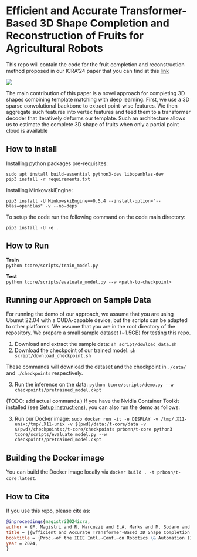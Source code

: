 # Efficient and Accurate Transformer-Based 3D Shape Completion and Reconstruction of Fruits for Agricultural Robots

This repo will contain the code for the fruit completion and reconstruction method proposed in our ICRA'24 paper that you can find at this [link](https://www.ipb.uni-bonn.de/pdfs/magistri2024icra.pdf)

![](pics/teaser.png)

The main contribution of this paper is a novel approach
for completing 3D shapes combining template matching
with deep learning. First, we use a 3D sparse convolutional
backbone to extract point-wise features. We then aggregate
such features into vertex features and feed them to a transformer decoder that iteratively deforms our template. Such
an architecture allows us to estimate the complete 3D shape
of fruits when only a partial point cloud is available

## How to Install


Installing python packages pre-requisites:

`sudo apt install build-essential python3-dev libopenblas-dev` <br>
`pip3 install -r requirements.txt`

Installing MinkowskiEngine:

`pip3 install -U MinkowskiEngine==0.5.4 --install-option="--blas=openblas" -v --no-deps`

To setup the code run the following command on the code main directory:

`pip3 install -U -e .`

## How to Run

**Train**  
`python tcore/scripts/train_model.py`

**Test**    
`python tcore/scripts/evaluate_model.py --w <path-to-checkpoint>`  

## Running our Approach on Sample Data

For running the demo of our approach, we assume that you are using Ubunut 22.04 with a CUDA-capable device, but the scripts can be adapted to other platforms.
We assume that you are in the root directory of the repository. We prepare a small sample dataset (~1.5GB) for testing this repo.

1. Download and extract the sample data: `sh script/dowload_data.sh`
2. Download the checkpoint of our trained model: `sh script/download_checkpoint.sh`

These commands will download the dataset and the checkpoint in `./data/` and `./checkpoints` respectively. 

3. Run the inference on the data: `python tcore/scripts/demo.py --w  checkpoints/pretrained_model.ckpt`

(TODO: add actual commands.)
If you have the Nvidia Container Toolkit installed (see [Setup instructions]()), you can also run the demo as follows:

3. Run our Docker image: `sudo docker run -it -e DISPLAY -v /tmp/.X11-unix:/tmp/.X11-unix -v $(pwd)/data:/t-core/data -v $(pwd)/checkpoints:/t-core/checkpoints prbonn/t-core python3 tcore/scripts/evaluate_model.py --w  checkpoints/pretrained_model.ckpt`

## Building the Docker image

You can build the Docker image locally via `docker build . -t prbonn/t-core:latest`.

## How to Cite

If you use this repo, please cite as:

```bibtex  
@inproceedings{magistri2024icra,
author = {F. Magistri and R. Marcuzzi and E.A. Marks and M. Sodano and J. Behley and C. Stachniss},
title = {{Efficient and Accurate Transformer-Based 3D Shape Completion and Reconstruction of Fruits for Agricultural Robots}},
booktitle = {Proc.~of the IEEE Intl.~Conf.~on Robotics \& Automation (ICRA)}, 
year = 2024,
}
